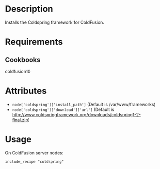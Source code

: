 Description
===========

Installs the Coldspring framework for ColdFusion.

Requirements
============

Cookbooks
---------

coldfusion10

Attributes
==========

* `node['coldspring']['install_path']` (Default is /var/www/frameworks)
* `node['coldspring']['download']['url']` (Default is http://www.coldspringframework.org/downloads/coldspring1-2-final.zip)

Usage
=====

On ColdFusion server nodes:

    include_recipe "coldspring"


